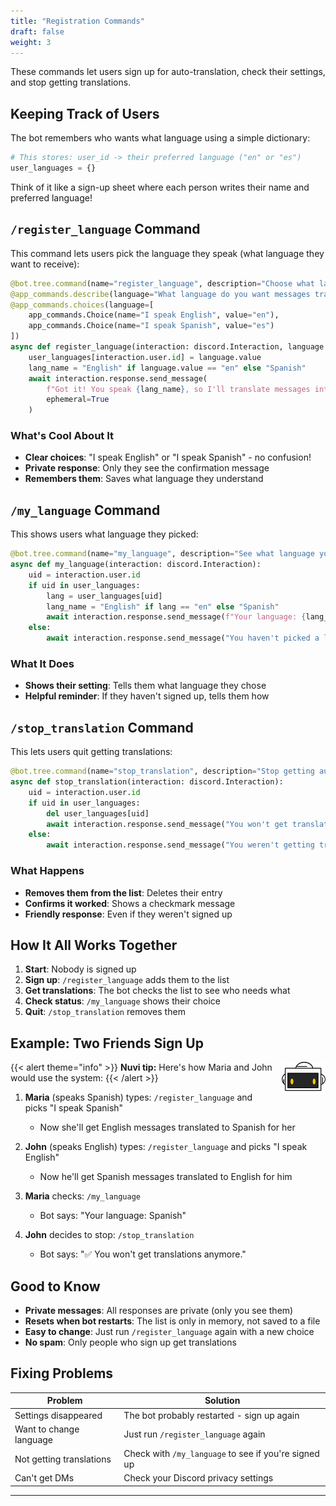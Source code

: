```yaml
---
title: "Registration Commands"
draft: false
weight: 3
---
```


These commands let users sign up for auto-translation, check their settings, and stop getting translations.

## Keeping Track of Users

The bot remembers who wants what language using a simple dictionary:

```python
# This stores: user_id -> their preferred language ("en" or "es")
user_languages = {}
```

Think of it like a sign-up sheet where each person writes their name and preferred language!

## `/register_language` Command

This command lets users pick the language they speak (what language they want to receive):

```python
@bot.tree.command(name="register_language", description="Choose what language you speak")
@app_commands.describe(language="What language do you want messages translated TO?")
@app_commands.choices(language=[
    app_commands.Choice(name="I speak English", value="en"),
    app_commands.Choice(name="I speak Spanish", value="es")
])
async def register_language(interaction: discord.Interaction, language: app_commands.Choice[str]):
    user_languages[interaction.user.id] = language.value
    lang_name = "English" if language.value == "en" else "Spanish"
    await interaction.response.send_message(
        f"Got it! You speak {lang_name}, so I'll translate messages into {lang_name} for you!",
        ephemeral=True
    )
```

### What's Cool About It
- **Clear choices**: "I speak English" or "I speak Spanish" - no confusion!
- **Private response**: Only they see the confirmation message
- **Remembers them**: Saves what language they understand

## `/my_language` Command

This shows users what language they picked:

```python
@bot.tree.command(name="my_language", description="See what language you chose")
async def my_language(interaction: discord.Interaction):
    uid = interaction.user.id
    if uid in user_languages:
        lang = user_languages[uid]
        lang_name = "English" if lang == "en" else "Spanish"
        await interaction.response.send_message(f"Your language: {lang_name}", ephemeral=True)
    else:
        await interaction.response.send_message("You haven't picked a language yet! Use /register_language", ephemeral=True)
```

### What It Does
- **Shows their setting**: Tells them what language they chose
- **Helpful reminder**: If they haven't signed up, tells them how

## `/stop_translation` Command

This lets users quit getting translations:

```python
@bot.tree.command(name="stop_translation", description="Stop getting auto-translations")
async def stop_translation(interaction: discord.Interaction):
    uid = interaction.user.id
    if uid in user_languages:
        del user_languages[uid]
        await interaction.response.send_message("You won't get translations anymore.", ephemeral=True)
    else:
        await interaction.response.send_message("You weren't getting translations anyway!", ephemeral=True)
```

### What Happens
- **Removes them from the list**: Deletes their entry
- **Confirms it worked**: Shows a checkmark message
- **Friendly response**: Even if they weren't signed up

## How It All Works Together

1. **Start**: Nobody is signed up
2. **Sign up**: `/register_language` adds them to the list
3. **Get translations**: The bot checks the list to see who needs what
4. **Check status**: `/my_language` shows their choice
5. **Quit**: `/stop_translation` removes them

## Example: Two Friends Sign Up

{{< alert theme="info" >}}
<img src="../../media/NF_mascot.jpg" alt="Nuvi mascot" width="70px" style="float:right;margin:0 0 6px 10px;" />
<strong>Nuvi tip:</strong> Here's how Maria and John would use the system:
{{< /alert >}}

1. **Maria** (speaks Spanish) types: `/register_language` and picks "I speak Spanish"
   - Now she'll get English messages translated to Spanish for her
   
2. **John** (speaks English) types: `/register_language` and picks "I speak English"
   - Now he'll get Spanish messages translated to English for him

3. **Maria** checks: `/my_language`
   - Bot says: "Your language: Spanish"
   
4. **John** decides to stop: `/stop_translation`
   - Bot says: "✅ You won't get translations anymore."

## Good to Know

- **Private messages**: All responses are private (only you see them)
- **Resets when bot restarts**: The list is only in memory, not saved to a file
- **Easy to change**: Just run `/register_language` again with a new choice
- **No spam**: Only people who sign up get translations

## Fixing Problems

| Problem | Solution |
|---------|----------|
| Settings disappeared | The bot probably restarted - sign up again |
| Want to change language | Just run `/register_language` again |
| Not getting translations | Check with `/my_language` to see if you're signed up |
| Can't get DMs | Check your Discord privacy settings |

---
